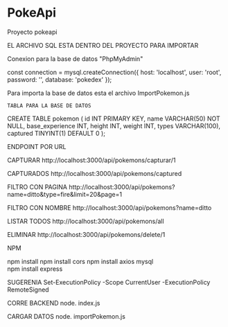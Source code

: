 # PokeApi
Proyecto pokeapi

EL ARCHIVO SQL ESTA DENTRO DEL PROYECTO PARA IMPORTAR 

Conexion para la base de datos  "PhpMyAdmin" 

const connection = mysql.createConnection({
  host: 'localhost', 
  user: 'root', 
  password: '', 
  database: 'pokedex'
});

Para importa la base de datos esta el archivo ImportPokemon.js

    TABLA PARA LA BASE DE DATOS 

 CREATE TABLE pokemon (
   id INT PRIMARY KEY,
   name VARCHAR(50) NOT NULL,
   base_experience INT,
   height INT,
   weight INT,
   types VARCHAR(100),
   captured TINYINT(1) DEFAULT 0 
 );


 ENDPOINT POR URL

CAPTURAR
http://localhost:3000/api/pokemons/capturar/1

CAPTURADOS
http://localhost:3000/api/pokemons/captured

FILTRO CON PAGINA
http://localhost:3000/api/pokemons?name=ditto&type=fire&limit=20&page=1 


FILTRO CON NOMBRE
http://localhost:3000/api/pokemons?name=ditto

LISTAR TODOS
http://localhost:3000/api/pokemons/all

ELIMINAR 
http://localhost:3000/api/pokemons/delete/1

NPM

npm install
npm install cors
npm install axios mysql   
npm install express      

SUGERENIA
Set-ExecutionPolicy -Scope CurrentUser -ExecutionPolicy RemoteSigned

CORRE BACKEND
node. index.js 

CARGAR DATOS
node. importPokemon.js

